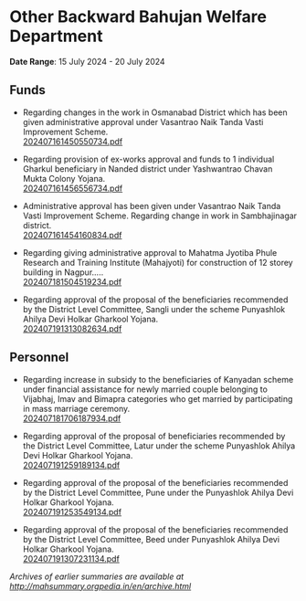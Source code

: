 # Other Backward Bahujan Welfare Department

**Date Range**: 15 July 2024 - 20 July 2024


## Funds
- Regarding changes in the work in Osmanabad District which has been given administrative approval under Vasantrao Naik Tanda Vasti Improvement Scheme.\
  [202407161450550734.pdf](https://gr.maharashtra.gov.in/Site/Upload/Government%20Resolutions/English/202407161450550734.pdf)

- Regarding provision of ex-works approval and funds to 1 individual Gharkul beneficiary in Nanded district under Yashwantrao Chavan Mukta Colony Yojana.\
  [202407161456556734.pdf](https://gr.maharashtra.gov.in/Site/Upload/Government%20Resolutions/English/202407161456556734.pdf)

- Administrative approval has been given under Vasantrao Naik Tanda Vasti Improvement Scheme. Regarding change in work in Sambhajinagar district.\
  [202407161454160834.pdf](https://gr.maharashtra.gov.in/Site/Upload/Government%20Resolutions/English/202407161454160834.pdf)

- Regarding giving administrative approval to Mahatma Jyotiba Phule Research and Training Institute (Mahajyoti) for construction of 12 storey building in Nagpur.....\
  [202407181504519234.pdf](https://gr.maharashtra.gov.in/Site/Upload/Government%20Resolutions/English/202407181504519234.pdf)

- Regarding approval of the proposal of the beneficiaries recommended by the District Level Committee, Sangli under the scheme Punyashlok Ahilya Devi Holkar Gharkool Yojana.\
  [202407191313082634.pdf](https://gr.maharashtra.gov.in/Site/Upload/Government%20Resolutions/English/202407191313082634.pdf)

## Personnel
- Regarding increase in subsidy to the beneficiaries of Kanyadan scheme under financial assistance for newly married couple belonging to Vijabhaj, Imav and Bimapra categories who get married by participating in mass marriage ceremony.\
  [202407181706187934.pdf](https://gr.maharashtra.gov.in/Site/Upload/Government%20Resolutions/English/202407181706187934.pdf)

- Regarding approval of the proposal of beneficiaries recommended by the District Level Committee, Latur under the scheme Punyashlok Ahilya Devi Holkar Gharkool Yojana.\
  [202407191259189134.pdf](https://gr.maharashtra.gov.in/Site/Upload/Government%20Resolutions/English/202407191259189134.pdf)

- Regarding approval of the proposal of the beneficiaries recommended by the District Level Committee, Pune under the Punyashlok Ahilya Devi Holkar Gharkool Yojana.\
  [202407191253549134.pdf](https://gr.maharashtra.gov.in/Site/Upload/Government%20Resolutions/English/202407191253549134.pdf)

- Regarding approval of the proposal of the beneficiaries recommended by the District Level Committee, Beed under Punyashlok Ahilya Devi Holkar Gharkool Yojana.\
  [202407191307231134.pdf](https://gr.maharashtra.gov.in/Site/Upload/Government%20Resolutions/English/202407191307231134.pdf)


*Archives of earlier summaries are available at http://mahsummary.orgpedia.in/en/archive.html*